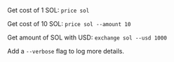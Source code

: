Get cost of 1 SOL:
`price sol`

Get cost of 10 SOL:
`price sol --amount 10`

Get amount of SOL with USD:
`exchange sol --usd 1000`

Add a `--verbose` flag to log more details.
